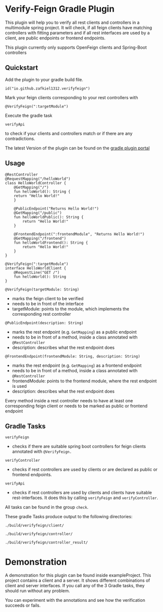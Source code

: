 # Verify-Feign Gradle Plugin
This plugin will help you to verify all rest clients and controllers 
in a multimodule spring project. It will check, if all feign clients have matching 
controllers with fitting parameters and if all rest interfaces are used by a 
client, are public endpoints or frontend endpoints.

This plugin currently only supports OpenFeign clients and Spring-Boot controllers

## Quickstart

Add the plugin to your gradle build file.

`id("io.github.zafkiel1312.verifyfeign")`

Mark your feign clients corresponding to your rest controllers with

`@VerifyFeign(":targetModule")`

Execute the gradle task

`verifyApi`

to check if your clients and controllers match or if there are any contradictions. 

The latest Version of the plugin can be found on the [gradle plugin portal](https://plugins.gradle.org/plugin/io.github.zafkiel1312.verifyfeign)

## Usage

```
@RestController
@RequestMapping("/helloWorld")
class HelloWorldController {
    @GetMapping("/")
    fun helloWorld(): String {
    return "Hello World!"
    }

    @PublicEndpoint("Returns Hello World!")
    @GetMapping("/public")
    fun helloWorldPublic(): String {
        return "Hello World!"
    }

    @FrontendEndpoint(":frontendModule", "Returns Hello World!")
    @GetMapping("/frontend")
    fun helloWorldFrontend(): String {
        return "Hello World!"
    }
}

@VerifyFeign(":targetModule")
interface HelloWorldClient {
    @RequestLine("GET /")
    fun helloWorld(): String
}
```

``@VerifyFeign(targetModule: String)``
- marks the feign client to be verified
- needs to be in front of the interface
- targetModule: points to the module, which implements the corresponding rest controller

``@PublicEndpoint(description: String)``
- marks the rest endpoint (e.g. `GetMapping`) as a public endpoint
- needs to be in front of a method, inside a class annotated with `@RestController`
- description: describes what the rest endpoint does

``@FrontendEndpoint(frontendModule: String, description: String)``
- marks the rest endpoint (e.g. `GetMapping`) as a frontend endpoint
- needs to be in front of a method, inside a class annotated with `@RestController`
- frontendModule: points to the frontend module, where the rest endpoint is used
- description: describes what the rest endpoint does

Every method inside a rest controller needs to have at least one corresponding feign 
client or needs to be marked as public or frontend endpoint

## Gradle Tasks

``verifyFeign`` 
- checks if there are suitable spring boot controllers for feign clients annotated 
with `@VerifyFeign.`

``verifyController`` 
- checks if rest controllers are used by clients or are declared 
as public or frontend endpoints.

``verifyApi`` 
- checks if rest controllers are used by clients and clients have suitable 
rest-interfaces. It does this by calling ``verifyFeign`` and ``verifyController``.

All tasks can be found in the group `check`.

These gradle Tasks produce output to the following directories:

`./build/verifyfeign/client/`

`./build/verifyfeign/controller/`

`./build/verifyfeign/controller_result/`

# Demonstration

A demonstration for this plugin can be found inside exampleProject. This project 
contains a client and a server. It shows different combinations of client and 
server interfaces. If you call any of the 3 Gradle tasks, they should run without
any problem. 

You can experiment with the annotations and see how the verification succeeds or fails.
